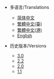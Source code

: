 * 多语言/Translations
  * [简体中文](zh-cn/)
  * [繁體中文(臺)](zh-tw/)
  * [繁體中文(港)](zh-hk/)
  * [English](en/)

* 历史版本/Versions
  * [3.0](https://hyperf.wiki/3.0/)
  * [2.2](https://hyperf.wiki/2.2/)
  * [2.0](https://hyperf.wiki/2.0/)
  * [1.1](https://hyperf.wiki/1.1/)
